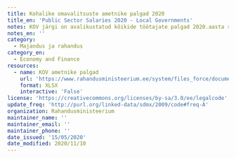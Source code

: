 ```yaml
---
title: Kohalike omavalitsuste ametnike palgad 2020
title_en: 'Public Sector Salaries 2020 - Local Governments'
notes: KOV järgi on avalikustatud kõikide töötajate palgad 2020.aasta seisu kohaselt.
notes_en: ''
category: 
  - Majandus ja rahandus
category_en: 
  - Economy and Finance
resources:
  - name: KOV ametnike palgad
    url: 'https://www.rahandusministeerium.ee/system/files_force/document_files/kov_-_pohipalgad_01.04.2020.xlsx?download=1'
    format: XLSX
    interactive: 'False'
license: 'https://creativecommons.org/licenses/by-sa/3.0/ee/legalcode'
update_freq: 'http://purl.org/linked-data/sdmx/2009/code#freq-A'
organization: Rahandusministeerium
maintainer_name: ''
maintainer_email: ''
maintainer_phone: ''
date_issued: '15/05/2020'
date_modified: 2020/11/10
---
```

